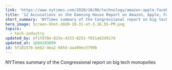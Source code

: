 ```yaml
---
link: 'https://www.nytimes.com/2020/10/06/technology/amazon-apple-facebook-google-antitrust-report.html'
title: '12 Accusations in the Damning House Report on Amazon, Apple, Facebook and Google'
short_summary: 'NYTimes summary of the Congressional report on big tech monopolies'
hero_image: Screen-Shot-2020-10-31-at-3.16.55-PM.png
topics:
  - tech-industry
updated_by: ef1fd78e-815e-4153-8251-f021a62d917d
updated_at: 1604183899
id: 5f181576-beb2-4ea2-945d-aaa09ec5799b
---
```

NYTimes summary of the Congressional report on big tech monopolies